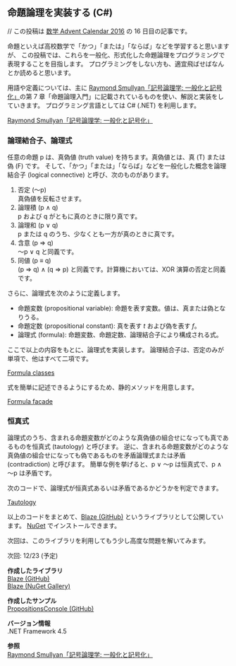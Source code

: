 ## 命題論理を実装する (C#)

// この投稿は [数学 Advent Calendar 2016](http://qiita.com/advent-calendar/2016/math) の 16 日目の記事です。

命題といえば高校数学で「かつ」「または」「ならば」などを学習すると思いますが、
この投稿では、これらを一般化、形式化した命題論理をプログラミングで表現することを目指します。
プログラミングをしない方も、適宜飛ばせばなんとか読めると思います。

用語や定義については、主に [Raymond Smullyan「記号論理学: 一般化と記号化」](https://www.amazon.co.jp/dp/4621085727)の第 7 章「命題論理入門」に記載されているものを使い、解説と実装をしていきます。
プログラミング言語としては C# (.NET) を利用します。

[Raymond Smullyan「記号論理学: 一般化と記号化」](https://www.amazon.co.jp/dp/4621085727)

### 論理結合子、論理式
任意の命題 p は、真偽値 (truth value) を持ちます。真偽値とは、真 (T) または偽 (F) です。
そして、「かつ」「または」「ならば」などを一般化した概念を論理結合子 (logical connective) と呼び、次のものがあります。

1. 否定 (～p)  
真偽値を反転させます。
1. 論理積 (p ∧ q)  
p および q がともに真のときに限り真です。
1. 論理和 (p ∨ q)  
p または q のうち、少なくとも一方が真のときに真です。
1. 含意 (p ⇒ q)  
～p ∨ q と同義です。
1. 同値 (p ≡ q)  
(p ⇒ q) ∧ (q ⇒ p) と同義です。計算機においては、XOR 演算の否定と同義です。

さらに、論理式を次のように定義します。

- 命題変数 (propositional variable): 命題を表す変数。値は、真または偽となりうる。
- 命題定数 (propositional constant): 真を表す *t* および偽を表す *f*。
- 論理式 (formula): 命題変数、命題定数、論理結合子により構成される式。

ここで以上の内容をもとに、論理式を実装します。
論理結合子は、否定のみが単項で、他はすべて二項です。

[Formula classes](https://gist.github.com/sakapon/fa4a0bf84a702e6b066b093be055b201)

式を簡単に記述できるようにするため、静的メソッドを用意します。

[Formula facade](https://gist.github.com/sakapon/f32b48c1aea3357ae3d37460552043da)

### 恒真式
論理式のうち、含まれる命題変数がどのような真偽値の組合せになっても真であるものを恒真式 (tautology) と呼びます。
逆に、含まれる命題変数がどのような真偽値の組合せになっても偽であるものを矛盾論理式または矛盾 (contradiction) と呼びます。
簡単な例を挙げると、p ∨ ～p は恒真式で、p ∧ ～p は矛盾です。

次のコードで、論理式が恒真式あるいは矛盾であるかどうかを判定できます。

[Tautology](https://gist.github.com/sakapon/769cbcfa1fbb4bf89dc6432e8ac57699)

以上のコードをまとめて、[Blaze (GitHub)](https://github.com/sakapon/Blaze) というライブラリとして公開しています。
[NuGet](https://www.nuget.org/packages/Blaze/) でインストールできます。

次回は、このライブラリを利用してもう少し高度な問題を解いてみます。

次回: 12/23 (予定)

**作成したライブラリ**  
[Blaze (GitHub)](https://github.com/sakapon/Blaze)  
[Blaze (NuGet Gallery)](https://www.nuget.org/packages/Blaze/)

**作成したサンプル**  
[PropositionsConsole (GitHub)](https://github.com/sakapon/Samples-2016/tree/master/MathSample/PropositionsConsole)

**バージョン情報**  
.NET Framework 4.5

**参照**  
[Raymond Smullyan「記号論理学: 一般化と記号化」](https://www.amazon.co.jp/dp/4621085727)
